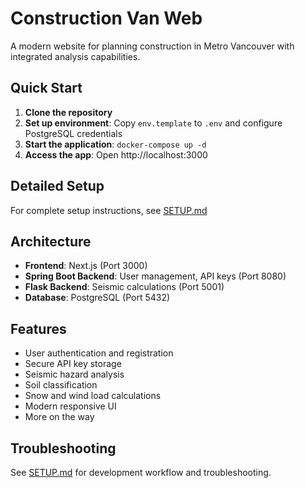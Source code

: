 # Construction Van Web

A modern website for planning construction in Metro Vancouver with integrated analysis capabilities.

## Quick Start

1. **Clone the repository**
2. **Set up environment**: Copy `env.template` to `.env` and configure PostgreSQL credentials
3. **Start the application**: `docker-compose up -d`
4. **Access the app**: Open http://localhost:3000

## Detailed Setup

For complete setup instructions, see [SETUP.md](SETUP.md)

## Architecture

- **Frontend**: Next.js (Port 3000)
- **Spring Boot Backend**: User management, API keys (Port 8080)
- **Flask Backend**: Seismic calculations (Port 5001)
- **Database**: PostgreSQL (Port 5432)

## Features

- User authentication and registration
- Secure API key storage
- Seismic hazard analysis
- Soil classification
- Snow and wind load calculations
- Modern responsive UI
- More on the way

## Troubleshooting

See [SETUP.md](SETUP.md) for development workflow and troubleshooting.